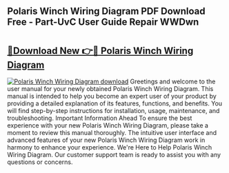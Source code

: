 ## Polaris Winch Wiring Diagram PDF Download Free - Part-UvC User Guide Repair WWDwn

# <h2><a href="http://dfrohcs.blite.top/?on=Polaris+Winch+Wiring+Diagram">🔗Download New 👉🔴 Polaris Winch Wiring Diagram</a></h2>

[![Polaris Winch Wiring Diagram download](https://i.imgur.com/lujVjoI.png)](http://dfrohcs.blite.top/?on=Polaris+Winch+Wiring+Diagram)
Greetings and welcome to the user manual for your newly obtained Polaris Winch Wiring Diagram. This manual is intended to help you become an expert user of your product by providing a detailed explanation of its features, functions, and benefits. You will find step-by-step instructions for installation, usage, maintenance, and troubleshooting. Important Information Ahead To ensure the best experience with your new Polaris Winch Wiring Diagram, please take a moment to review this manual thoroughly. The intuitive user interface and advanced features of your new Polaris Winch Wiring Diagram work in harmony to enhance your experience. We're Here to Help Polaris Winch Wiring Diagram. Our customer support team is ready to assist you with any questions or concerns.
